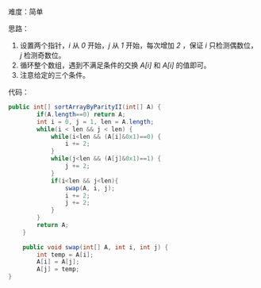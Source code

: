 难度：简单

思路：

1. 设置两个指针，*i* 从 *0* 开始，*j* 从 *1* 开始，每次增加 *2* ，保证 *i* 只检测偶数位，*j* 检测奇数位。
2. 循环整个数组，遇到不满足条件的交换 *A[i]* 和 *A[i]* 的值即可。
3. 注意给定的三个条件。

代码：

```java
public int[] sortArrayByParityII(int[] A) {
        if(A.length==0) return A;
        int i = 0, j = 1, len = A.length;
        while(i < len && j < len) {
        	while(i<len && (A[i]&0x1)==0) {
        		i += 2;
        	}
        	while(j<len && (A[j]&0x1)==1) {
        		j += 2;
        	}
        	if(i<len && j<len){
                swap(A, i, j);   
                i += 2;
                j += 2;
            }
        }
		return A;
    }
	
	public void swap(int[] A, int i, int j) {
		int temp = A[i];
    	A[i] = A[j];
    	A[j] = temp;
}
```



